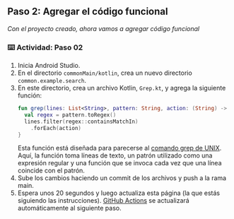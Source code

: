 <!--
  <<< Author notes: Step 2 >>>
  Start this step by acknowledging the previous step.
  Define terms and link to docs.github.com.
  TBD-step-2-notes.
-->

## Paso 2: Agregar el código funcional

_Con el proyecto creado, ahora vamos a agregar código funcional_

### :keyboard: Actividad: Paso 02

1. Inicia Android Studio.
1. En el directorio `commonMain/kotlin`, crea un nuevo directorio `common.example.search`.
1. En este directorio, crea un archivo Kotlin, `Grep.kt`, y agrega la siguiente función:
    ```kotlin
    fun grep(lines: List<String>, pattern: String, action: (String) -> Unit) {
      val regex = pattern.toRegex()
      lines.filter(regex::containsMatchIn)
        .forEach(action)
    }
    ```
    Esta función está diseñada para parecerse al [comando grep de UNIX](https://es.wikipedia.org/wiki/Grep). Aquí, la función toma líneas de texto, un patrón utilizado como una expresión regular y una función que se invoca cada vez que una línea coincide con el patrón.
1. Sube los cambios haciendo un commit de los archivos y push a la rama main.
1. Espera unos 20 segundos y luego actualiza esta página (la que estás siguiendo las instrucciones). [GitHub Actions](https://docs.github.com/es/actions) se actualizará automáticamente al siguiente paso.
